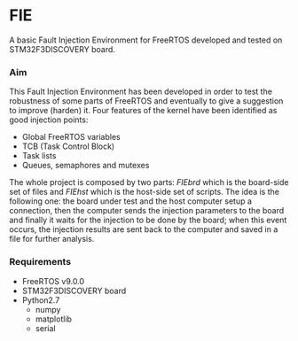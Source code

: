 # FIE
A basic Fault Injection Environment for FreeRTOS developed and tested on STM32F3DISCOVERY board.

### Aim
This Fault Injection Environment has been developed in order to test the robustness of some parts of FreeRTOS and eventually to give a suggestion to improve (harden) it. Four features of the kernel have been identified as good injection points:
  * Global FreeRTOS variables
  * TCB (Task Control Block)
  * Task lists
  * Queues, semaphores and mutexes
  
The whole project is composed by two parts: *FIEbrd* which is the board-side set of files and *FIEhst* which is the host-side set of scripts. The idea is the following one: the board under test and the host computer setup a connection, then the computer sends the injection parameters to the board and finally it waits for the injection to be done by the board; when this event occurs, the injection results are sent back to the computer and saved in a file for further analysis.

### Requirements
 * FreeRTOS v9.0.0
 * STM32F3DISCOVERY board
 * Python2.7
   * numpy
   * matplotlib 
   * serial
